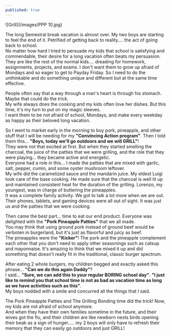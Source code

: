 ```yaml
---
published: true
---
```

![Grill](/images/PPP 10.jpg)

The long Semestral break vacation is almost over. My two boys are starting to feel the end of it. Petrified of getting back to reality.... the act of going back to school.   
No matter how hard I tried to persuade my kids that school is satisfying and commendable, their desire for a long vacation often beats my persuasion.   
They are like the rest of the normal kids.... dreading for homework, assignments, projects, and exams. I don't want them to grow up afraid of Mondays and so eager to get to Payday Friday.
So I need to do the unthinkable and do something unique and different but at the same time effective.

People often say that a way through a man's heart is through his stomach. Maybe that could do the trick.   
My wife always does the cooking and my kids often love her dishes. But this time, it's my turn to put on my magic sleeves.   
I want them to be not afraid of school, Mondays, and make every weekday as happy as their beloved long vacation.

So I went to market early in the morning to buy pork, pineapple, and other stuff that I will be needing for my **"Convincing Action program"**. Then I told them this... **"Boys, today we'll go outdoors and we will GRILL"**!   
They were not that excited at first. But when they started smelling the charcoal, the juice of the patties that we were grilling, and the role that they were playing... they became active and energetic.   
Everyone had a role in this... I made the patties that are mixed with garlic, salt, pepper, cumin, and some oyster mushroom leftover.   
My wife did the caramelized sauce and the mandarin juice. 
My eldest Luigi took care of the base cooking. He made sure that the charcoal is well lit up and maintained consistent heat for the duration of the grilling. 
Lorenzo, my youngest, was in charge of buttering the pineapples.   
It was a complete family activity.  We got to talk a lot more when we are out. Their phones, tablets, and gaming devices were all out of sight. It was just us and the patties that we were cooking.

Then came the best part... time to eat our end product. Everyone was delighted with the **"Pork Pineapple Patties"** that we all made.   
You may think that using ground pork instead of ground beef would be verboten in burgerland, but it's just as flavorful and juicy as beef.   
The pineapples were the **"Kicker"**! The pork and the pineapple complement each other that you don't need to apply other seasonings such as catsup and mayonnaise. 
It's amazing to think that we mixed it up and did something that doesn't really fit in the traditional, classic burger spectrum. 

After eating 2 whole burgers, my children begged and exactly asked this phrase... **"Can we do this again Daddy"**?   
I said...  **"Sure, we can add this to your regular BORING school day"**. **"I just like to remind you that school time is not as bad as vacation time as long as we have activities such as this"**.   
My boys nodded with a smile and concurred all the things that I said. 

The Pork Pineapple Patties and The Grilling Bonding time did the trick! Now, my kids are not afraid of school anymore.   
And when they have their own families sometime in the future, and their wives got the flu, and their children are like newborn nests birds opening their beak as a sign of hunger..... my 2 boys will only have to refresh their memory that they can easily go outdoors and just GRILL!  

